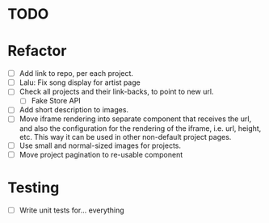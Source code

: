 # TODO

# Refactor

- [ ] Add link to repo, per each project.
- [ ] Lalu: Fix song display for artist page
- [ ] Check all projects and their link-backs, to point to new url.
  - [ ] Fake Store API
- [ ] Add short description to images.
- [ ] Move iframe rendering into separate component that receives the url, and also the configuration for the rendering of the iframe, i.e. url, height, etc. This way it can be used in other non-default project pages.
- [ ] Use small and normal-sized images for projects.
- [ ] Move project pagination to re-usable component

# Testing

- [ ] Write unit tests for... everything
